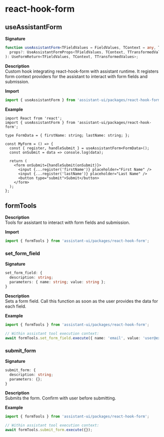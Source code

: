  # react-hook-form

 ## useAssistantForm
 
 **Signature**  
 ```ts
 function useAssistantForm<TFieldValues = FieldValues, TContext = any, TTransformedValues = TFieldValues>(
   props?: UseAssistantFormProps<TFieldValues, TContext, TTransformedValues>
 ): UseFormReturn<TFieldValues, TContext, TTransformedValues>;
 ```

 **Description**  
 Custom hook integrating react-hook-form with assistant runtime. It registers form context providers for the assistant to interact with form fields and submission.

 **Import**  
 ```ts
 import { useAssistantForm } from 'assistant-ui/packages/react-hook-form';
 ```

 **Example**  
 ```tsx
 import React from 'react';
 import { useAssistantForm } from 'assistant-ui/packages/react-hook-form';

 type FormData = { firstName: string; lastName: string; };

 const MyForm = () => {
   const { register, handleSubmit } = useAssistantForm<FormData>();
   const onSubmit = data => console.log(data);

   return (
     <form onSubmit={handleSubmit(onSubmit)}>
       <input {...register('firstName')} placeholder="First Name" />
       <input {...register('lastName')} placeholder="Last Name" />
       <button type="submit">Submit</button>
     </form>
   );
 };
 ```

 ## formTools

 **Description**  
 Tools for assistant to interact with form fields and submission.

 **Import**  
 ```ts
 import { formTools } from 'assistant-ui/packages/react-hook-form';
 ```

 ### set_form_field

 **Signature**  
 ```ts
 set_form_field: {
   description: string;
   parameters: { name: string; value: string };
 }
 ```

 **Description**  
 Sets a form field. Call this function as soon as the user provides the data for each field.

 **Example**  
 ```ts
 import { formTools } from 'assistant-ui/packages/react-hook-form';

 // Within assistant tool execution context:
 await formTools.set_form_field.execute({ name: 'email', value: 'user@example.com' });
 ```

 ### submit_form

 **Signature**  
 ```ts
 submit_form: {
   description: string;
   parameters: {};
 }
 ```

 **Description**  
 Submits the form. Confirm with user before submitting.

 **Example**  
 ```ts
 import { formTools } from 'assistant-ui/packages/react-hook-form';

 // Within assistant tool execution context:
 await formTools.submit_form.execute({});
 ```